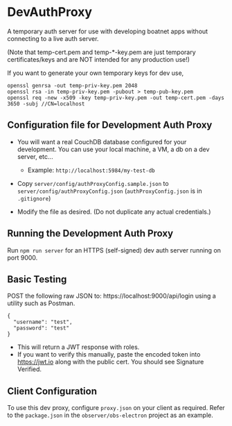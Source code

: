 # DevAuthProxy

A temporary auth server for use with developing boatnet apps without connecting to a live auth server.

(Note that temp-cert.pem and temp-*-key.pem are just temporary certificates/keys and are NOT intended for any production use!)

If you want to generate your own temporary keys for dev use,
```
openssl genrsa -out temp-priv-key.pem 2048
openssl rsa -in temp-priv-key.pem -pubout > temp-pub-key.pem
openssl req -new -x509 -key temp-priv-key.pem -out temp-cert.pem -days 3650 -subj //CN=localhost
```

## Configuration file for Development Auth Proxy

* You will want a real CouchDB database configured for your development. You can use your local machine, a VM, a db on a dev server, etc...
  * Example: `http://localhost:5984/my-test-db`

* Copy `server/config/authProxyConfig.sample.json` to `server/config/authProxyConfig.json` (`authProxyConfig.json` is in `.gitignore`)

* Modify the file as desired. (Do not duplicate any actual credentials.)


## Running the Development Auth Proxy

Run `npm run server` for an HTTPS (self-signed) dev auth server running on port 9000.

## Basic Testing

POST the following raw JSON to: https://localhost:9000/api/login using a utility such as Postman.
```
{
  "username": "test",
  "password": "test"
}
```
* This will return a JWT response with roles.
* If you want to verify this manually, paste the encoded token into https://jwt.io along with the public cert. You should see Signature Verified.

## Client Configuration

To use this dev proxy, configure `proxy.json` on your client as required.
Refer to the `package.json` in the `observer/obs-electron` project as an example.

